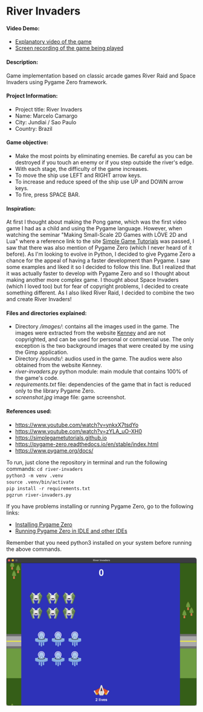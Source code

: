 # River Invaders
#### Video Demo:
- [Explanatory video of the game](https://youtu.be/KSqSzzwtI44)
- [Screen recording of the game being played](https://youtu.be/3rwQIb1J0IY)

#### Description:
Game implementation based on classic arcade games River Raid and Space Invaders using Pygame Zero framework.

#### Project Information:
- Project title: River Invaders
- Name: Marcelo Camargo
- City: Jundiai / Sao Paulo
- Country: Brazil

#### Game objective:
- Make the most points by eliminating enemies. Be careful as you can be destroyed if you touch an enemy or if you step outside the river's edge.
- With each stage, the difficulty of the game increases.
- To move the ship use LEFT and RIGHT arrow keys.
- To increase and reduce speed of the ship use UP and DOWN arrow keys.
- To fire, press SPACE BAR.

#### Inspiration:
At first I thought about making the Pong game, which was the first video game I had as a child and using the Pygame language. However, when watching the seminar "Making Small-Scale 2D Games with LÖVE 2D and Lua" where a reference link to the site [Simple Game Tutorials](https://simplegametutorials.github.io) was passed, I saw that there was also mention of Pygame Zero (which I never heard of it before). As I'm looking to evolve in Python, I decided to give Pygame Zero a chance for the appeal of having a faster development than Pygame. I saw some examples and liked it so I decided to follow this line.
But I realized that it was actually faster to develop with Pygame Zero and so I thought about making another more complex game. I thought about Space Invaders (which I loved too) but for fear of copyright problems, I decided to create something different. As I also liked River Raid, I decided to combine the two and create River Invaders!

#### Files and directories explained:
- Directory */images/*: contains all the images used in the game. The images were extracted from the website [Kenney](https://kenney.nl/) and are not copyrighted, and can be used for personal or commercial use. The only exception is the two background images that were created by me using the Gimp application.
- Directory */sounds/*: audios used in the game. The audios were also obtained from the website Kenney.
- *river-invaders.py* python module: main module that contains 100% of the game's code.
- *requirements.txt* file: dependencies of the game that in fact is reduced only to the library Pygame Zero.
- *screenshot.jpg* image file: game screenshot.

#### References used:
- https://www.youtube.com/watch?v=ynkxX7tsdYo
- https://www.youtube.com/watch?v=zYLA_uO-XH0
- https://simplegametutorials.github.io
- https://pygame-zero.readthedocs.io/en/stable/index.html
- https://www.pygame.org/docs/

To run, just clone the repository in terminal and run the following commands:
`cd river-invaders`  
`python3 -m venv .venv`  
`source .venv/bin/activate`  
`pip install -r requirements.txt`  
`pgzrun river-invaders.py`  

If you have problems installing or running Pygame Zero, go to the following links:
- [Installing Pygame Zero](https://pygame-zero.readthedocs.io/en/stable/installation.html)
- [Running Pygame Zero in IDLE and other IDEs](https://pygame-zero.readthedocs.io/en/stable/ide-mode.html)

Remember that you need python3 installed on your system before running the above commands.

![screenshot](screenshot.jpg)
